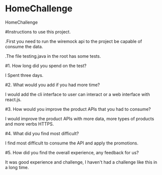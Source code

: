 # HomeChallenge
HomeChallenge

#Instructions to use this project.


.First you need to run the wiremock api to the project be capable of consume the data.

.The file testing.java in the root has some tests.






#1. How long did you spend on the test?

I Spent three days.

#2. What would you add if you had more time?

I would add the cli interface to user can interact or a web interface with react.js.

#3. How would you improve the product APIs that you had to consume?

I would improve the product APIs with more data, more types of products and more verbs HTTPS.

#4. What did you find most difficult?

I find most difficult to consume the API and apply the promotions.

#5. How did you find the overall experience, any feedback for us?

It was good experience and challenge, I haven't had a challenge like this in a long time. 

